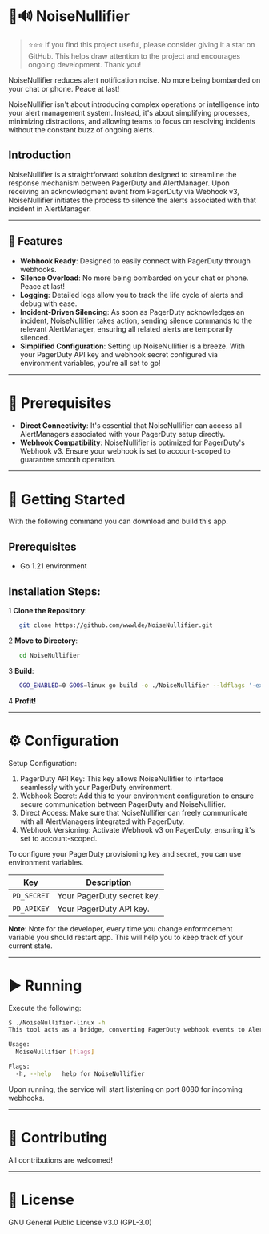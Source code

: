 # 🚫🔊 NoiseNullifier

> ⭐️⭐️⭐️ If you find this project useful, please consider giving it a star on GitHub. This helps draw attention to the project and encourages ongoing development. Thank you!

NoiseNullifier reduces alert notification noise. No more being bombarded on your chat or phone. Peace at last!

NoiseNullifier isn't about introducing complex operations or intelligence into your alert management system. Instead, it's about simplifying processes, minimizing distractions, and allowing teams to focus on resolving incidents without the constant buzz of ongoing alerts.

## Introduction

NoiseNullifier is a straightforward solution designed to streamline the response mechanism between PagerDuty and AlertManager. Upon receiving an acknowledgment event from PagerDuty via Webhook v3, NoiseNullifier initiates the process to silence the alerts associated with that incident in AlertManager.

---

## 🌟 Features

- **Webhook Ready**: Designed to easily connect with PagerDuty through webhooks.
- **Silence Overload**: No more being bombarded on your chat or phone. Peace at last!
- **Logging**: Detailed logs allow you to track the life cycle of alerts and debug with ease.
- **Incident-Driven Silencing**: As soon as PagerDuty acknowledges an incident, NoiseNullifier takes action, sending silence commands to the relevant AlertManager, ensuring all related alerts are temporarily silenced.
- **Simplified Configuration**: Setting up NoiseNullifier is a breeze. With your PagerDuty API key and webhook secret configured via environment variables, you're all set to go!

---

# 🚀 Prerequisites

- **Direct Connectivity**: It's essential that NoiseNullifier can access all AlertManagers associated with your PagerDuty setup directly.
- **Webhook Compatibility**: NoiseNullifier is optimized for PagerDuty's Webhook v3. Ensure your webhook is set to account-scoped to guarantee smooth operation.

---

# 🐢 Getting Started

With the following command you can download and build this app.

## Prerequisites

- Go 1.21 environment

## Installation Steps:

1 **Clone the Repository**:

```bash
   git clone https://github.com/wwwlde/NoiseNullifier.git
```

2 **Move to Directory**:

```bash
   cd NoiseNullifier
```

3 **Build**:

```bash
   CGO_ENABLED=0 GOOS=linux go build -o ./NoiseNullifier --ldflags '-extldflags "-static"' .
```
4 **Profit!**

---

# ⚙ Configuration

Setup Configuration:

1. PagerDuty API Key: This key allows NoiseNullifier to interface seamlessly with your PagerDuty environment.
2. Webhook Secret: Add this to your environment configuration to ensure secure communication between PagerDuty and NoiseNullifier.
3. Direct Access: Make sure that NoiseNullifier can freely communicate with all AlertManagers integrated with PagerDuty.
4. Webhook Versioning: Activate Webhook v3 on PagerDuty, ensuring it's set to account-scoped.

To configure your PagerDuty provisioning key and secret, you can use environment variables.

| Key          | Description                 |
|--------------|-----------------------------|
| `PD_SECRET`  | Your PagerDuty secret key.  |
| `PD_APIKEY`  | Your PagerDuty API key.     |

**Note**: Note for the developer, every time you change enformcement variable you should restart app. This will help you to keep track of your current state.

---

# ▶️ Running

Execute the following:

```bash
$ ./NoiseNullifier-linux -h
This tool acts as a bridge, converting PagerDuty webhook events to AlertManager silences.

Usage:
  NoiseNullifier [flags]

Flags:
  -h, --help   help for NoiseNullifier
```

Upon running, the service will start listening on port 8080 for incoming webhooks.

---

# 🤝 Contributing

All contributions are welcomed!

---

# 📜 License

GNU General Public License v3.0 (GPL-3.0)
